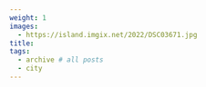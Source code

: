 ```yaml
---
weight: 1
images:
  - https://island.imgix.net/2022/DSC03671.jpg
title:
tags:
  - archive # all posts
  - city
---
```

